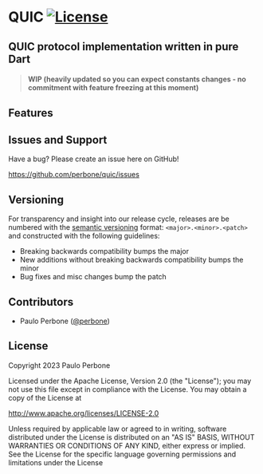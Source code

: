 # QUIC [![License](https://img.shields.io/:license-apache-blue.svg)](https://opensource.org/licenses/Apache-2.0)

## QUIC protocol implementation written in pure Dart

> #### WIP (heavily updated so you can expect constants changes - no commitment with feature freezing at this moment)

## Features

## Issues and Support

Have a bug? Please create an issue here on GitHub!

https://github.com/perbone/quic/issues

## Versioning

For transparency and insight into our release cycle, releases are be numbered with the [semantic versioning](http://semver.org/) format: `<major>.<minor>.<patch>` and constructed with the following guidelines:

- Breaking backwards compatibility bumps the major
- New additions without breaking backwards compatibility bumps the minor
- Bug fixes and misc changes bump the patch

## Contributors

- Paulo Perbone ([@perbone](https://twitter.com/perbone))

## License

Copyright 2023 Paulo Perbone

Licensed under the Apache License, Version 2.0 (the "License");
you may not use this file except in compliance with the License.
You may obtain a copy of the License at

http://www.apache.org/licenses/LICENSE-2.0

Unless required by applicable law or agreed to in writing, software
distributed under the License is distributed on an "AS IS" BASIS,
WITHOUT WARRANTIES OR CONDITIONS OF ANY KIND, either express or implied.
See the License for the specific language governing permissions and
limitations under the License
